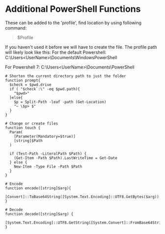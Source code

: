 # Additional PowerShell Functions
These can be added to the 'profile', find location by using following command:
>$Profile

If you haven't used it before we will have to create the file. The profile path will likely look like this:
For the default Powershell:
C:\Users\<UserName>\Documents\WindowsPowerShell

For Powershell 7:
C:\Users\<UserName>\Documents\PowerShell

	# Shorten the current directory path to just the folder
    function prompt{
      $check = $pwd.drive
      if ( "$check`:\" -eq $pwd.path){
        "$pwd>"
      }else{
        $p = Split-Path -leaf -path (Get-Location)
        "~ \$p> $"
      }
    }
    
    # Change or create files
    function touch {
      Param(
        [Parameter(Mandatory=$true)]
        [string]$Path
      )
    
      if (Test-Path -LiteralPath $Path) {
        (Get-Item -Path $Path).LastWriteTime = Get-Date
      } else {
        New-Item -Type File -Path $Path
      }
    }
    
    # Encode
    function encode([string]$arg){
    	[Convert]::ToBase64String([System.Text.Encoding]::UTF8.GetBytes($arg))
    }
    
    # Decode
    function decode([string]$arg) {
    	[System.Text.Encoding]::UTF8.GetString([System.Convert]::FromBase64String($arg))
    }